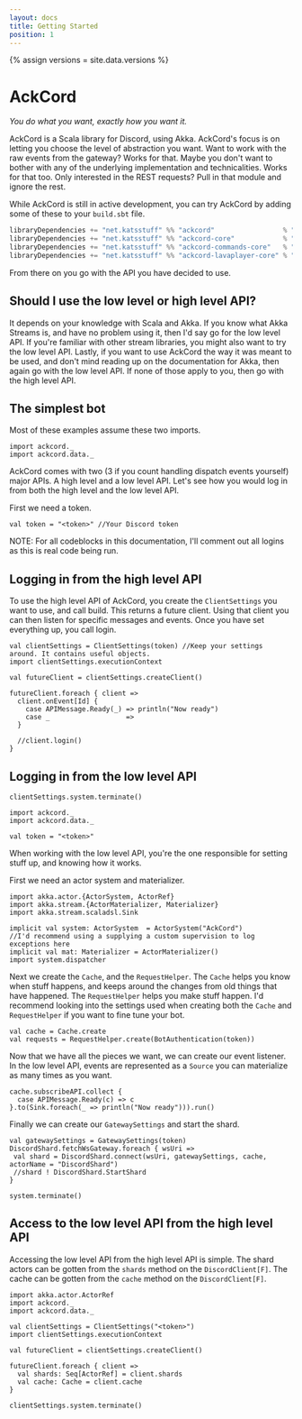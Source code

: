 ```yaml
---
layout: docs
title: Getting Started
position: 1
---
```


{% assign versions = site.data.versions %}

# AckCord
*You do what you want, exactly how you want it.*

AckCord is a Scala library for Discord, using Akka. AckCord's focus is on letting you choose the level of abstraction you want. Want to work with the raw events from the gateway? Works for that. Maybe you don't want to bother with any of the underlying implementation and technicalities. Works for that too. Only interested in the REST requests? Pull in that module and ignore the rest.

While AckCord is still in active development, you can try AckCord by adding some of these to your `build.sbt` file.
```scala
libraryDependencies += "net.katsstuff" %% "ackcord"                 % "{{versions.ackcord}}" //For high level API, includes all the other modules
libraryDependencies += "net.katsstuff" %% "ackcord-core"            % "{{versions.ackcord}}" //Low level core API
libraryDependencies += "net.katsstuff" %% "ackcord-commands-core"   % "{{versions.ackcord}}" //Low to mid level Commands API
libraryDependencies += "net.katsstuff" %% "ackcord-lavaplayer-core" % "{{versions.ackcord}}" //Low level lavaplayer API
```

From there on you go with the API you have decided to use.

## Should I use the low level or high level API?
It depends on your knowledge with Scala and Akka. If you know what Akka Streams is, and have no problem using it, then I'd say go for the low level API. If you're familiar with other stream libraries, you might also want to try the low level API. Lastly, if you want to use AckCord the way it was meant to be used, and don't mind reading up on the documentation for Akka, then again go with the low level API. If none of those apply to you, then go with the high level API.

## The simplest bot

Most of these examples assume these two imports.
```tut:silent
import ackcord._
import ackcord.data._
```

AckCord comes with two (3 if you count handling dispatch events yourself) major APIs. A high level and a low level API. Let's see how you would log in from both the high level and the low level API.

First we need a token.
```tut
val token = "<token>" //Your Discord token
```

NOTE: For all codeblocks in this documentation, I'll comment out all logins as this is real code being run.

## Logging in from the high level API

To use the high level API of AckCord, you create the `ClientSettings` you want to use, and call build. This returns a future client. Using that client you can then listen for specific messages and events. Once you have set everything up, you call login.
```tut
val clientSettings = ClientSettings(token) //Keep your settings around. It contains useful objects.
import clientSettings.executionContext

val futureClient = clientSettings.createClient()

futureClient.foreach { client =>
  client.onEvent[Id] {
    case APIMessage.Ready(_) => println("Now ready")
    case _                   =>
  }
  
  //client.login()
}
```

## Logging in from the low level API

```tut:invisible
clientSettings.system.terminate()
```

```tut:reset:invisible
import ackcord._
import ackcord.data._

val token = "<token>"
```

When working with the low level API, you're the one responsible for setting stuff up, and knowing how it works.

First we need an actor system and materializer.
```tut:silent
import akka.actor.{ActorSystem, ActorRef}
import akka.stream.{ActorMaterializer, Materializer}
import akka.stream.scaladsl.Sink

implicit val system: ActorSystem  = ActorSystem("AckCord")
//I'd recommend using a supplying a custom supervision to log exceptions here
implicit val mat: Materializer = ActorMaterializer()
import system.dispatcher
```

Next we create the `Cache`, and the `RequestHelper`. The `Cache` helps you know when stuff happens, and keeps around the changes from old things that have happened. The `RequestHelper` helps you make stuff happen. I'd recommend looking into the settings used when creating both the `Cache` and `RequestHelper` if you want to fine tune your bot.
```tut
val cache = Cache.create
val requests = RequestHelper.create(BotAuthentication(token))
```

Now that we have all the pieces we want, we can create our event listener. In the low level API, events are represented as a `Source` you can materialize as many times as you want.
```tut:silent
cache.subscribeAPI.collect {
  case APIMessage.Ready(c) => c
}.to(Sink.foreach(_ => println("Now ready"))).run()
```

Finally we can create our `GatewaySettings` and start the shard.
```tut
val gatewaySettings = GatewaySettings(token)
DiscordShard.fetchWsGateway.foreach { wsUri =>
 val shard = DiscordShard.connect(wsUri, gatewaySettings, cache, actorName = "DiscordShard")
 //shard ! DiscordShard.StartShard
}
```

```tut:invisible
system.terminate()
```

## Access to the low level API from the high level API
Accessing the low level API from the high level API is simple.
The shard actors can be gotten from the `shards` method on the `DiscordClient[F]`.
The cache can be gotten from the `cache` method on the `DiscordClient[F]`.

```tut:reset:invisible
import akka.actor.ActorRef
import ackcord._
import ackcord.data._

val clientSettings = ClientSettings("<token>")
import clientSettings.executionContext

val futureClient = clientSettings.createClient()
```

```tut
futureClient.foreach { client =>
  val shards: Seq[ActorRef] = client.shards
  val cache: Cache = client.cache
}
```

```tut:invisible
clientSettings.system.terminate()
```